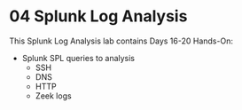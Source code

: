 # 04 Splunk Log Analysis
This Splunk Log Analysis lab contains Days 16-20 Hands-On:
- Splunk SPL queries to analysis
    - SSH
    - DNS
    - HTTP
    - Zeek logs

